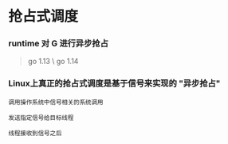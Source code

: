 # 抢占式调度

### runtime 对 G 进行异步抢占

> go 1.13 \ go 1.14

### Linux上真正的抢占式调度是基于信号来实现的 "异步抢占"

```
调用操作系统中信号相关的系统调用

发送指定信号给目标线程

线程接收到信号之后
```
